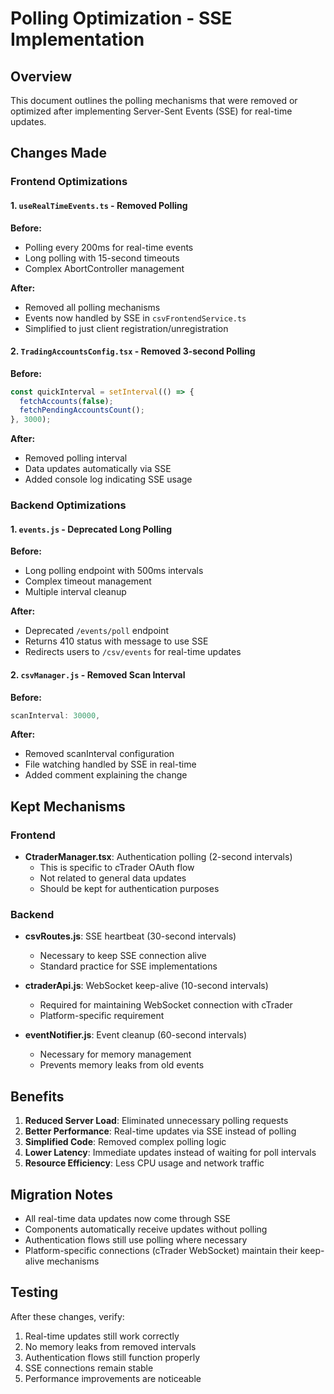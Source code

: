 # Polling Optimization - SSE Implementation

## Overview
This document outlines the polling mechanisms that were removed or optimized after implementing Server-Sent Events (SSE) for real-time updates.

## Changes Made

### Frontend Optimizations

#### 1. `useRealTimeEvents.ts` - Removed Polling
**Before:**
- Polling every 200ms for real-time events
- Long polling with 15-second timeouts
- Complex AbortController management

**After:**
- Removed all polling mechanisms
- Events now handled by SSE in `csvFrontendService.ts`
- Simplified to just client registration/unregistration

#### 2. `TradingAccountsConfig.tsx` - Removed 3-second Polling
**Before:**
```typescript
const quickInterval = setInterval(() => {
  fetchAccounts(false);
  fetchPendingAccountsCount();
}, 3000);
```

**After:**
- Removed polling interval
- Data updates automatically via SSE
- Added console log indicating SSE usage

### Backend Optimizations

#### 1. `events.js` - Deprecated Long Polling
**Before:**
- Long polling endpoint with 500ms intervals
- Complex timeout management
- Multiple interval cleanup

**After:**
- Deprecated `/events/poll` endpoint
- Returns 410 status with message to use SSE
- Redirects users to `/csv/events` for real-time updates

#### 2. `csvManager.js` - Removed Scan Interval
**Before:**
```javascript
scanInterval: 30000,
```

**After:**
- Removed scanInterval configuration
- File watching handled by SSE in real-time
- Added comment explaining the change

## Kept Mechanisms

### Frontend
- **CtraderManager.tsx**: Authentication polling (2-second intervals)
  - This is specific to cTrader OAuth flow
  - Not related to general data updates
  - Should be kept for authentication purposes

### Backend
- **csvRoutes.js**: SSE heartbeat (30-second intervals)
  - Necessary to keep SSE connection alive
  - Standard practice for SSE implementations

- **ctraderApi.js**: WebSocket keep-alive (10-second intervals)
  - Required for maintaining WebSocket connection with cTrader
  - Platform-specific requirement

- **eventNotifier.js**: Event cleanup (60-second intervals)
  - Necessary for memory management
  - Prevents memory leaks from old events

## Benefits

1. **Reduced Server Load**: Eliminated unnecessary polling requests
2. **Better Performance**: Real-time updates via SSE instead of polling
3. **Simplified Code**: Removed complex polling logic
4. **Lower Latency**: Immediate updates instead of waiting for poll intervals
5. **Resource Efficiency**: Less CPU usage and network traffic

## Migration Notes

- All real-time data updates now come through SSE
- Components automatically receive updates without polling
- Authentication flows still use polling where necessary
- Platform-specific connections (cTrader WebSocket) maintain their keep-alive mechanisms

## Testing

After these changes, verify:
1. Real-time updates still work correctly
2. No memory leaks from removed intervals
3. Authentication flows still function properly
4. SSE connections remain stable
5. Performance improvements are noticeable
